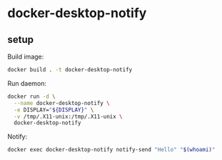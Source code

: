 # docker-desktop-notify

## setup

Build image:

```sh
docker build . -t docker-desktop-notify
```

Run daemon:

```sh
docker run -d \
  --name docker-desktop-notify \
  -e DISPLAY="${DISPLAY}" \
  -v /tmp/.X11-unix:/tmp/.X11-unix \
  docker-desktop-notify
```

Notify:

```sh
docker exec docker-desktop-notify notify-send "Hello" "$(whoami)"
```
